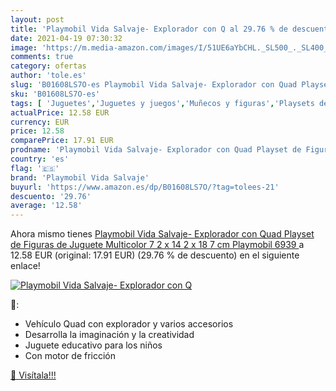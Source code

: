 ```yaml
---
layout: post
title: 'Playmobil Vida Salvaje- Explorador con Q al 29.76 % de descuento'
date: 2021-04-19 07:30:32
image: 'https://m.media-amazon.com/images/I/51UE6aYbCHL._SL500_._SL400_.jpg'
comments: true
category: ofertas
author: 'tole.es'
slug: 'B01608LS7O-es Playmobil Vida Salvaje- Explorador con Quad Playset de...'
sku: 'B01608LS7O-es'
tags: [ 'Juguetes','Juguetes y juegos','Muñecos y figuras','Playsets de figuras de juguete para niños','playmobil','playmobil vida salvaje', ]
actualPrice: 12.58 EUR
currency: EUR
price: 12.58
comparePrice: 17.91 EUR
prodname: 'Playmobil Vida Salvaje- Explorador con Quad Playset de Figuras de Juguete  Multicolor  7 2 x 14 2 x 18 7 cm  Playmobil 6939 '
country: 'es'
flag: '🇪🇸'
brand: 'Playmobil Vida Salvaje'
buyurl: 'https://www.amazon.es/dp/B01608LS7O/?tag=tolees-21'
descuento: '29.76'
average: '12.58'
---
```


Ahora mismo tienes [Playmobil Vida Salvaje- Explorador con Quad Playset de Figuras de Juguete  Multicolor  7 2 x 14 2 x 18 7 cm  Playmobil 6939 ](https://www.amazon.es/dp/B01608LS7O/?tag=tolees-21) a 12.58 EUR (original: 17.91 EUR) (29.76 %  de descuento) en el siguiente enlace!

[![Playmobil Vida Salvaje- Explorador con Q](https://m.media-amazon.com/images/I/51UE6aYbCHL._SL500_._SL400_.jpg)](https://www.amazon.es/dp/B01608LS7O/?tag=tolees-21)

🔎:

- Vehículo Quad con explorador y varios accesorios
- Desarrolla la imaginación y la creatividad
- Juguete educativo para los niños
- Con motor de fricción

[🛒 Visítala!!!](https://www.amazon.es/dp/B01608LS7O/?tag=tolees-21)
